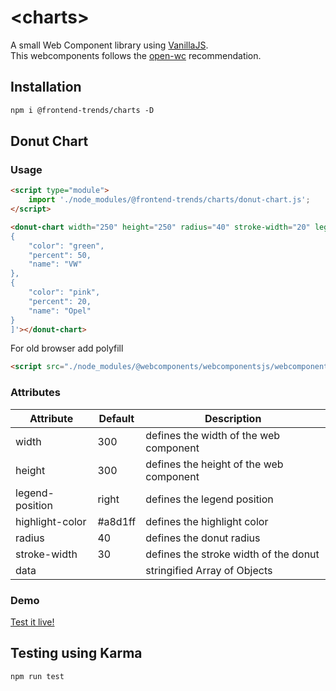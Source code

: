 # &lt;charts&gt;

A small Web Component library using [VanillaJS](http://vanilla-js.com/). <br/>
This webcomponents follows the [open-wc](https://github.com/open-wc/open-wc) recommendation.

## Installation

```html
npm i @frontend-trends/charts -D
```

## Donut Chart

### Usage

```html
<script type="module">
    import './node_modules/@frontend-trends/charts/donut-chart.js';
</script>

<donut-chart width="250" height="250" radius="40" stroke-width="20" legend-position="right" data='[
{
    "color": "green",
    "percent": 50,
    "name": "VW"
},
{
    "color": "pink",
    "percent": 20,
    "name": "Opel"
}
]'></donut-chart>
```

For old browser add polyfill
```html
<script src="./node_modules/@webcomponents/webcomponentsjs/webcomponents-bundle.js"></script>
```

### Attributes
| Attribute   |      Default      |  Description |
|----------|-------------|------|
| width |  300 | defines the width of the web component |
| height | 300 | defines the height of the web component |
| legend-position | right | defines the legend position |
| highlight-color | #a8d1ff | defines the highlight color |
| radius | 40 | defines the donut radius |
| stroke-width | 30 | defines the stroke width of the donut |
| data |  | stringified Array of Objects |

### Demo

[Test it live!](http://donut-chart.surge.sh)

## Testing using Karma

```html
npm run test
```
